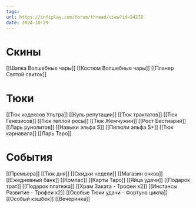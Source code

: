 ```yaml
---
tags: 
url: https://infiplay.com/forum/thread/view?id=24278
date: 2024-10-29
---
```

# Скины
[[Шапка Волшебные чары]]
[[Костюм Волшебные чары]]
[[Планер Святой свиток]]

# Тюки
[[Тюк кодексов Ультра]]
[[Куль репутации]]
[[Тюк трактатов]]
[[Тюк Генезисов]]
[[Тюк теплой росы]]
[[Тюк Жемчужин]]
[[Рост Бестиарий]]
[[Ларь рунолитов]]
[[Навыки эльфа S]]
[[Пилюли эльфа S+]]
[[Тюк карнавала]]
[[Ларь Таро]]

# События
[[Премьера]]
[[Тюк дня]]
[[Скидки недели]]
[[Магазин очков]]
[[Ежедневный банк]]
[[Компас]]
[[Карты Таро]]
[[Яйца удачи]]
[[Подарок трат]]
[[Подарок платежа]]
[[Храм Заката - Трофеи х2]]
[[Инстансы Развитие - Трофеи х2]]
[[Особые Тюки удачи - Фортуна цикла]]
[[Особый кэшбек]]
[[Вечеринка]]